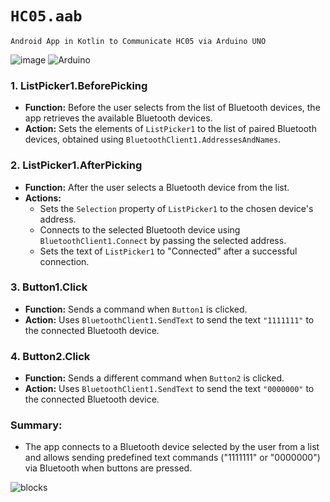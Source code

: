 # `HC05.aab`

    Android App in Kotlin to Communicate HC05 via Arduino UNO

![image](https://github.com/user-attachments/assets/3bda758e-612b-4aa7-904d-14e89fa0d8cf)
![Arduino](https://github.com/user-attachments/assets/a9070b23-6209-4017-8a65-3da5941be96b)

### 1. **ListPicker1.BeforePicking**
- **Function:** Before the user selects from the list of Bluetooth devices, the app retrieves the available Bluetooth devices.
- **Action:** Sets the elements of `ListPicker1` to the list of paired Bluetooth devices, obtained using `BluetoothClient1.AddressesAndNames`.

### 2. **ListPicker1.AfterPicking**
- **Function:** After the user selects a Bluetooth device from the list.
- **Actions:** 
  - Sets the `Selection` property of `ListPicker1` to the chosen device's address.
  - Connects to the selected Bluetooth device using `BluetoothClient1.Connect` by passing the selected address.
  - Sets the text of `ListPicker1` to "Connected" after a successful connection.

### 3. **Button1.Click**
- **Function:** Sends a command when `Button1` is clicked.
- **Action:** Uses `BluetoothClient1.SendText` to send the text `"1111111"` to the connected Bluetooth device.

### 4. **Button2.Click**
- **Function:** Sends a different command when `Button2` is clicked.
- **Action:** Uses `BluetoothClient1.SendText` to send the text `"0000000"` to the connected Bluetooth device.

### Summary:
- The app connects to a Bluetooth device selected by the user from a list and allows sending predefined text commands ("1111111" or "0000000") via Bluetooth when buttons are pressed.

![blocks](https://github.com/user-attachments/assets/4c02b483-4d52-4848-b45f-a7fcaaa61f29)

